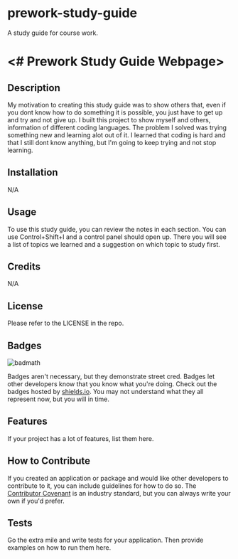 # prework-study-guide
A study guide for course work. 

# <# Prework Study Guide Webpage>

## Description

My motivation to creating this study guide was to show others that, even if you dont know how to do something it
is possible, you just have to get up and try and not give up. I built this project to show myself and others, information of different coding languages. The problem I solved was trying something new and learning alot out of it. I learned that coding is hard and that I still dont know anything, but I'm going to keep trying and not stop learning. 



## Installation

N/A

## Usage

To use this study guide, you can review the notes in each section. You can use Control+Shift+I and a control panel should open up. There you will see a list of topics we learned and a suggestion on which topic to study first.

## Credits

N/A

## License

Please refer to the LICENSE in the repo.

## Badges

![badmath](https://img.shields.io/github/languages/top/nielsenjared/badmath)

Badges aren't necessary, but they demonstrate street cred. Badges let other developers know that you know what you're doing. Check out the badges hosted by [shields.io](https://shields.io/). You may not understand what they all represent now, but you will in time.

## Features

If your project has a lot of features, list them here.

## How to Contribute

If you created an application or package and would like other developers to contribute to it, you can include guidelines for how to do so. The [Contributor Covenant](https://www.contributor-covenant.org/) is an industry standard, but you can always write your own if you'd prefer.

## Tests

Go the extra mile and write tests for your application. Then provide examples on how to run them here.